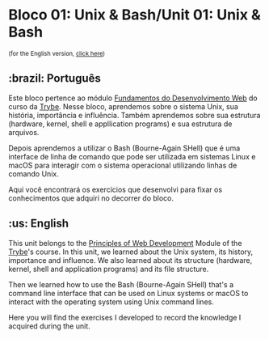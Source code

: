 # Bloco 01: Unix & Bash/Unit 01: Unix & Bash
<small>(for the English version, <a href="#en">click here</a>)</small>
<h2>:brazil: Português</h2>
<p>Este bloco pertence ao módulo <a href="https://github.com/raphaelalmeidamartins/trybe_exercicios/tree/main/1_fundamentos-do-desv-web" rel="prev">Fundamentos do Desenvolvimento Web</a> do curso da <a href="https://www.betrybe.com/">Trybe</a>. Nesse bloco, aprendemos sobre o sistema Unix, sua história, importância e influência. Também aprendemos sobre sua estrutura (hardware, kernel, shell e appllication programs) e sua estrutura de arquivos.</p>
<p>Depois aprendemos a utilizar o Bash (Bourne-Again SHell) que é uma interface de linha de comando que pode ser utilizada em sistemas Linux e macOS para interagir com o sistema operacional utilizando linhas de comando Unix.</p>
<p>Aqui você encontrará os exercícios que desenvolvi para fixar os conhecimentos que adquiri no decorrer do bloco.</p>

<h2 id="en">:us: English</h2>
<p>This unit belongs to the <a href="https://github.com/raphaelalmeidamartins/trybe_exercicios/tree/main/1_fundamentos-do-desv-web">Principles of Web Development</a> Module of the <a href="https://www.betrybe.com/">Trybe</a>'s course. In this unit, we learned about the Unix system, its history, importance and influence. We also learned about its structure (hardware, kernel, shell and application programs) and its file structure.</p>
<p>Then we learned how to use the Bash (Bourne-Again SHell) that's a command line interface that can be used on Linux systems or macOS to interact with the operating system using Unix command lines.</p>
<p>Here you will find the exercises I developed to record the knowledge I acquired during the unit.</p>
